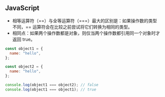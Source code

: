 ## JavaScript

- 相等运算符（==）与全等运算符（===）最大的区别是：如果操作数的类型不同，== 运算符会在比较之前尝试将它们转换为相同的类型。
- 相同点：如果两个操作数都是对象，则仅当两个操作数都引用同一个对象时才返回 true。

```js
const object1 = {
  name: "hello",
};

const object2 = {
  name: "hello",
};

console.log(object1 === object2); // false
console.log(object1 === object1); // true
```
